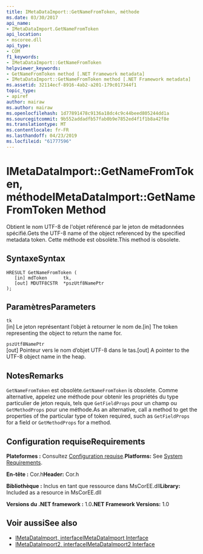 ```yaml
---
title: IMetaDataImport::GetNameFromToken, méthode
ms.date: 03/30/2017
api_name:
- IMetaDataImport.GetNameFromToken
api_location:
- mscoree.dll
api_type:
- COM
f1_keywords:
- IMetaDataImport::GetNameFromToken
helpviewer_keywords:
- GetNameFromToken method [.NET Framework metadata]
- IMetaDataImport::GetNameFromToken method [.NET Framework metadata]
ms.assetid: 32114ecf-8916-4ab2-a201-179c017344f1
topic_type:
- apiref
author: mairaw
ms.author: mairaw
ms.openlocfilehash: 1d77891478c9136a18dc4c9c44beed805244dd1a
ms.sourcegitcommit: 9b552addadfb57fab0b9e7852ed4f1f1b8a42f8e
ms.translationtype: MT
ms.contentlocale: fr-FR
ms.lasthandoff: 04/23/2019
ms.locfileid: "61777596"
---
```

# <a name="imetadataimportgetnamefromtoken-method"></a><span data-ttu-id="9b2f4-102">IMetaDataImport::GetNameFromToken, méthode</span><span class="sxs-lookup"><span data-stu-id="9b2f4-102">IMetaDataImport::GetNameFromToken Method</span></span>
<span data-ttu-id="9b2f4-103">Obtient le nom UTF-8 de l'objet référencé par le jeton de métadonnées spécifié.</span><span class="sxs-lookup"><span data-stu-id="9b2f4-103">Gets the UTF-8 name of the object referenced by the specified metadata token.</span></span> <span data-ttu-id="9b2f4-104">Cette méthode est obsolète.</span><span class="sxs-lookup"><span data-stu-id="9b2f4-104">This method is obsolete.</span></span>  
  
## <a name="syntax"></a><span data-ttu-id="9b2f4-105">Syntaxe</span><span class="sxs-lookup"><span data-stu-id="9b2f4-105">Syntax</span></span>  
  
```  
HRESULT GetNameFromToken (  
   [in] mdToken      tk,  
   [out] MDUTF8CSTR  *pszUtf8NamePtr  
);  
```  
  
## <a name="parameters"></a><span data-ttu-id="9b2f4-106">Paramètres</span><span class="sxs-lookup"><span data-stu-id="9b2f4-106">Parameters</span></span>  
 `tk`  
 <span data-ttu-id="9b2f4-107">[in] Le jeton représentant l’objet à retourner le nom de.</span><span class="sxs-lookup"><span data-stu-id="9b2f4-107">[in] The token representing the object to return the name for.</span></span>  
  
 `pszUtf8NamePtr`  
 <span data-ttu-id="9b2f4-108">[out] Pointeur vers le nom d’objet UTF-8 dans le tas.</span><span class="sxs-lookup"><span data-stu-id="9b2f4-108">[out] A pointer to the UTF-8 object name in the heap.</span></span>  
  
## <a name="remarks"></a><span data-ttu-id="9b2f4-109">Notes</span><span class="sxs-lookup"><span data-stu-id="9b2f4-109">Remarks</span></span>  
 <span data-ttu-id="9b2f4-110">`GetNameFromToken` est obsolète.</span><span class="sxs-lookup"><span data-stu-id="9b2f4-110">`GetNameFromToken` is obsolete.</span></span> <span data-ttu-id="9b2f4-111">Comme alternative, appelez une méthode pour obtenir les propriétés du type particulier de jeton requis, tels que `GetFieldProps` pour un champ ou `GetMethodProps` pour une méthode.</span><span class="sxs-lookup"><span data-stu-id="9b2f4-111">As an alternative, call a method to get the properties of the particular type of token required, such as `GetFieldProps` for a field or `GetMethodProps` for a method.</span></span>  
  
## <a name="requirements"></a><span data-ttu-id="9b2f4-112">Configuration requise</span><span class="sxs-lookup"><span data-stu-id="9b2f4-112">Requirements</span></span>  
 <span data-ttu-id="9b2f4-113">**Plateformes :** Consultez [Configuration requise](../../../../docs/framework/get-started/system-requirements.md).</span><span class="sxs-lookup"><span data-stu-id="9b2f4-113">**Platforms:** See [System Requirements](../../../../docs/framework/get-started/system-requirements.md).</span></span>  
  
 <span data-ttu-id="9b2f4-114">**En-tête :** Cor.h</span><span class="sxs-lookup"><span data-stu-id="9b2f4-114">**Header:** Cor.h</span></span>  
  
 <span data-ttu-id="9b2f4-115">**Bibliothèque :** Inclus en tant que ressource dans MsCorEE.dll</span><span class="sxs-lookup"><span data-stu-id="9b2f4-115">**Library:** Included as a resource in MsCorEE.dll</span></span>  
  
 <span data-ttu-id="9b2f4-116">**Versions du .NET framework :** 1.0</span><span class="sxs-lookup"><span data-stu-id="9b2f4-116">**.NET Framework Versions:** 1.0</span></span>  
  
## <a name="see-also"></a><span data-ttu-id="9b2f4-117">Voir aussi</span><span class="sxs-lookup"><span data-stu-id="9b2f4-117">See also</span></span>

- [<span data-ttu-id="9b2f4-118">IMetaDataImport, interface</span><span class="sxs-lookup"><span data-stu-id="9b2f4-118">IMetaDataImport Interface</span></span>](../../../../docs/framework/unmanaged-api/metadata/imetadataimport-interface.md)
- [<span data-ttu-id="9b2f4-119">IMetaDataImport2, interface</span><span class="sxs-lookup"><span data-stu-id="9b2f4-119">IMetaDataImport2 Interface</span></span>](../../../../docs/framework/unmanaged-api/metadata/imetadataimport2-interface.md)
